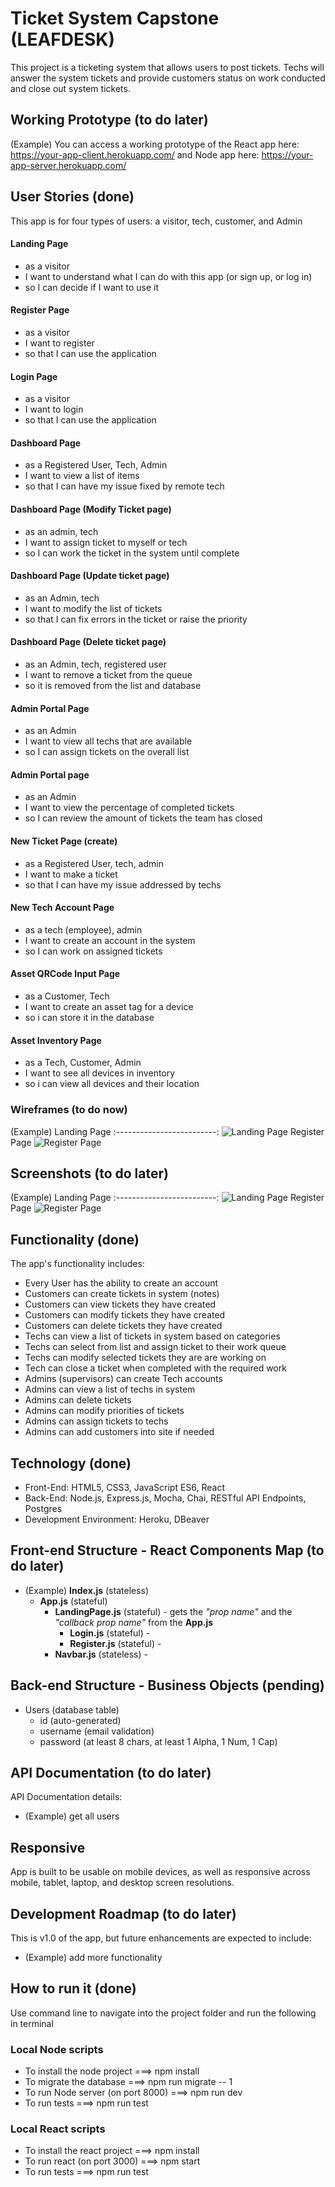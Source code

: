 # Ticket System Capstone (LEAFDESK)
This project is a ticketing system that allows users to post tickets.  Techs will answer the system tickets and provide customers status on work conducted and close out system tickets.  

## Working Prototype (to do later)
(Example) You can access a working prototype of the React app here: https://your-app-client.herokuapp.com/ and Node app here: https://your-app-server.herokuapp.com/


## User Stories (done)
This app is for four types of users: a visitor, tech, customer, and Admin

#### Landing Page
* as a visitor
* I want to understand what I can do with this app (or sign up, or log in)
* so I can decide if I want to use it

#### Register Page
* as a visitor
* I want to register 
* so that I can use the application

#### Login Page
* as a visitor
* I want to login 
* so that I can use the application

#### Dashboard Page
* as a Registered User, Tech, Admin
* I want to view a list of items 
* so that I can have my issue fixed by remote tech 

#### Dashboard Page (Modify Ticket page)
* as an admin, tech 
* I want to assign ticket to myself or tech
* so I can work the ticket in the system until complete

#### Dashboard Page (Update ticket page)
* as an Admin, tech
* I want to modify the list of tickets
* so that I can fix errors in the ticket or raise the priority 

#### Dashboard Page (Delete ticket page)
* as an Admin, tech, registered user 
* I want to remove a ticket from the queue
* so it is removed from the list and database

#### Admin Portal Page
* as an Admin 
* I want to view all techs that are available
* so I can assign tickets on the overall list

#### Admin Portal page
* as an Admin
* I want to view the percentage of completed tickets
* so I can review the amount of tickets the team has closed 

#### New Ticket Page (create)
* as a Registered User, tech, admin
* I want to make a ticket 
* so that I can have my issue addressed by techs

#### New Tech Account Page
* as a tech (employee), admin
* I want to create an account in the system
* so I can work on assigned tickets 

#### Asset QRCode Input Page
* as a Customer, Tech
* I want to create an asset tag for a device
* so i can store it in the database

#### Asset Inventory Page
* as a Tech, Customer, Admin
* I want to see all devices in inventory
* so i can view all devices and their location

### Wireframes (to do now)
(Example) Landing Page
:-------------------------:
![Landing Page](/github-images/wireframes/landing-page-wireframe.png)
Register Page
![Register Page](/github-images/wireframes/register-page-wireframe.png)

## Screenshots (to do later)
(Example) Landing Page
:-------------------------:
![Landing Page](/github-images/screenshots/landing-page-screenshot.png)
Register Page
![Register Page](/github-images/screenshots/register-page-screenshot.png)

## Functionality (done)
The app's functionality includes:
* Every User has the ability to create an account
* Customers can create tickets in system (notes)
* Customers can view tickets they have created
* Customers can modify tickets they have created
* Customers can delete tickets they have created
* Techs can view a list of tickets in system based on categories
* Techs can select from list and assign ticket to their work queue 
* Techs can modify selected tickets they are are working on 
* Tech can close a ticket when completed with the required work
* Admins (supervisors) can create Tech accounts 
* Admins can view a list of techs in system
* Admins can delete tickets 
* Admins can modify priorities of tickets
* Admins can assign tickets to techs
* Admins can add customers into site if needed


## Technology (done)
* Front-End: HTML5, CSS3, JavaScript ES6, React
* Back-End: Node.js, Express.js, Mocha, Chai, RESTful API Endpoints, Postgres
* Development Environment: Heroku, DBeaver


## Front-end Structure - React Components Map (to do later)
* (Example) __Index.js__ (stateless)
    * __App.js__ (stateful)
        * __LandingPage.js__ (stateful) - gets the _"prop name"_ and the _"callback prop name"_ from the __App.js__
            * __Login.js__ (stateful) -
            * __Register.js__ (stateful) -
        * __Navbar.js__ (stateless) -

## Back-end Structure - Business Objects (pending)
* Users (database table)
    * id (auto-generated)
    * username (email validation)
    * password (at least 8 chars, at least 1 Alpha, 1 Num, 1 Cap)




## API Documentation (to do later)
API Documentation details:
* (Example) get all users

## Responsive
App is built to be usable on mobile devices, as well as responsive across mobile, tablet, laptop, and desktop screen resolutions.

## Development Roadmap (to do later)
This is v1.0 of the app, but future enhancements are expected to include:
* (Example) add more functionality

## How to run it (done)
Use command line to navigate into the project folder and run the following in terminal

### Local Node scripts
* To install the node project ===> npm install
* To migrate the database ===> npm run migrate -- 1
* To run Node server (on port 8000) ===> npm run dev
* To run tests ===> npm run test

### Local React scripts
* To install the react project ===> npm install
* To run react (on port 3000) ===> npm start
* To run tests ===> npm run test